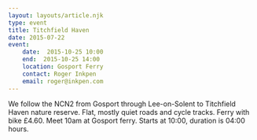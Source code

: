 ```yaml
---
layout: layouts/article.njk
type: event
title: Titchfield Haven
date: 2015-07-22
event:
    date:  2015-10-25 10:00
    end:  2015-10-25 14:00
    location: Gosport Ferry
    contact: Roger Inkpen
    email: roger@inkpen.com
---
```


We follow the NCN2 from Gosport through Lee-on-Solent to Titchfield Haven nature reserve.  Flat, mostly quiet roads and cycle tracks.  Ferry with bike £4.60.  Meet 10am at Gosport ferry.
Starts at 10:00, duration is 04:00 hours.
